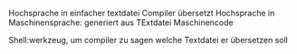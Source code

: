Hochsprache in einfacher textdatei
Compiler übersetzt Hochsprache in Maschinensprache: generiert aus TExtdatei Maschinencode

Shell:werkzeug, um compiler zu sagen welche Textdatei er übersetzen soll


